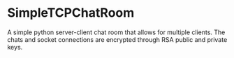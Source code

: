 # SimpleTCPChatRoom
A simple python server-client chat room that allows for multiple clients. The chats and socket connections are encrypted through RSA public and private keys.
